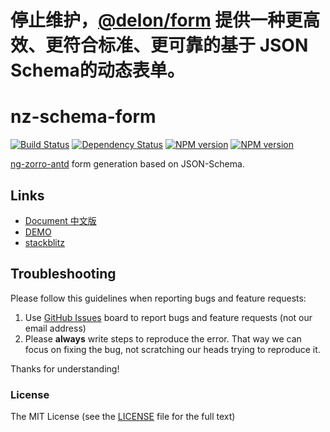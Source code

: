 # 停止维护，[@delon/form](https://ng-alain.com/form/getting-started) 提供一种更高效、更符合标准、更可靠的基于 JSON Schema的动态表单。


# nz-schema-form

[![Build Status](https://travis-ci.org/cipchk/nz-schema-form.svg?branch=master)](https://travis-ci.org/cipchk/nz-schema-form)
[![Dependency Status](https://david-dm.org/cipchk/nz-schema-form/status.svg)](https://david-dm.org/cipchk/nz-schema-form)
[![NPM version](https://img.shields.io/npm/v/nz-schema-form.svg)](https://www.npmjs.com/package/nz-schema-form)
[![NPM version](https://img.shields.io/npm/v/nz-schema-form/next.svg)](https://www.npmjs.com/package/nz-schema-form)

[ng-zorro-antd](https://ng.ant.design/) form generation based on JSON-Schema.

## Links

+ [Document 中文版](https://cipchk.github.io/nz-schema-form/#/document/getting-started)
+ [DEMO](https://cipchk.github.io/nz-schema-form/)
+ [stackblitz](https://stackblitz.com/edit/nz-schema-form?file=app%2Fapp.component.ts)

## Troubleshooting

Please follow this guidelines when reporting bugs and feature requests:

1. Use [GitHub Issues](https://github.com/cipchk/nz-schema-form/issues) board to report bugs and feature requests (not our email address)
2. Please **always** write steps to reproduce the error. That way we can focus on fixing the bug, not scratching our heads trying to reproduce it.

Thanks for understanding!

### License

The MIT License (see the [LICENSE](https://github.com/cipchk/nz-schema-form/blob/master/LICENSE) file for the full text)

